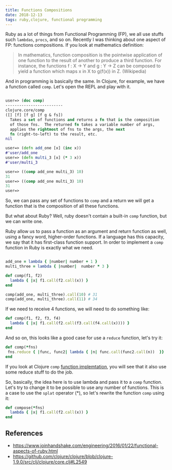 ```yaml
---
title: Functions Compositions
date: 2018-12-13
tags: ruby,clojure, functional programming
---
```



Ruby as a lot of things from Functional Programming (FP), we all use stuffs such `lambdas`, `procs`, and so on. Recently I was thinking about one aspect of FP: functions compositions. If you look at mathematics definition:


> In mathematics, function composition is the pointwise application of one function to the result of another to produce a third function. For instance, the functions f : X → Y and g : Y → Z can be composed to yield a function which maps x in X to g(f(x)) in Z. (Wikipedia)

And in programming is basically the same. In Clojure, for example, we have a function called `comp`. Let's open the REPL and play with it.


```clojure

user=> (doc comp)
-------------------------
clojure.core/comp
([] [f] [f g] [f g & fs])
  Takes a set of functions and returns a fn that is the composition
  of those fns.  The returned fn takes a variable number of args,
  applies the rightmost of fns to the args, the next
  fn (right-to-left) to the result, etc.
nil

user=> (defn add_one [x] (inc x))
#'user/add_one
user=> (defn multi_3 [x] (* 3 x))
#'user/multi_3

user=> ((comp add_one multi_3) 10)
31
user=> ((comp add_one multi_3) 10)
31
user=>
```

So, we can pass any set of functions to `comp` and a return we will get a function that is the composition of all these functions.

But what about Ruby? Well, ruby doesn't contain a built-in `comp` function, but we can write one.


Ruby allow us to pass a function as an argument and return function as well, using a fancy word, higher-order functions. If a language has this capacity, we say that it has first-class function support. In order
to implement a `comp` function in Ruby is exactly what we need.

```ruby

add_one = lambda { |number| number + 1 }
multi_three = lambda { |number|  number * 3 }

def comp(f1, f2)
  lambda { |x| f1.call(f2.call(x)) }
end

comp(add_one, multi_three).call(10) # 31
comp(add_one, multi_three).call(11) # 34
```

If we need to receive 4 functions, we will need to do something like:

```ruby
def comp(f1, f2, f3, f4)
  lambda { |x| f1.call(f2.call(f3.call(f4.call(x)))) }
end
```

And so on, this looks like a good case for use a `reduce` function, let's try it:

```ruby
def comp(*fns)
 fns.reduce { |func, func2| lambda { |n| func.call(func2.call(n))  }}
end
```

If you look at Clojure `comp` [function implemtation](https://github.com/clojure/clojure/blob/clojure-1.9.0/src/clj/clojure/core.clj#L2549), you will see that it also use some reduce stuff to do the job.

So, basically, the idea here is to use lambda and pass it to a `comp`
function. Let's try to change it to be possible to use any number of functions. This is a case to use the `splat` operator (*), so let's rewrite the function `comp` using it:

```ruby
def compose(*fns)
  lambda { |x| f1.call(f2.call(x)) }
end
```

## References

- https://www.joinhandshake.com/engineering/2016/01/22/functional-aspects-of-ruby.html
- https://github.com/clojure/clojure/blob/clojure-1.9.0/src/clj/clojure/core.clj#L2549
